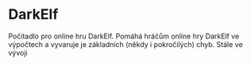 # DarkElf
Počítadlo pro online hru DarkElf.
Pomáhá hráčům online hry DarkElf ve výpočtech a vyvaruje je základních (někdy i pokročilých) chyb.
Stále ve vývoji

